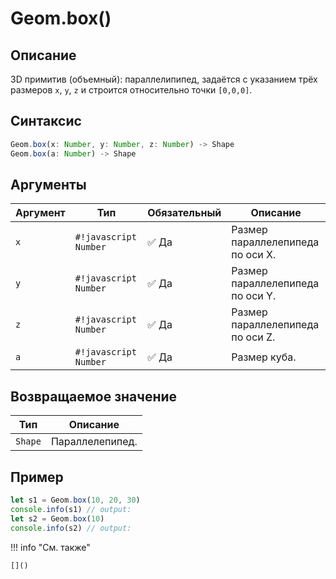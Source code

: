 # Geom.box()

## Описание
3D примитив (объемный): параллелипипед, задаётся с указанием трёх размеров `x`, `y`, `z` и строится относительно точки `[0,0,0]`.

## Синтаксис
```javascript
Geom.box(x: Number, y: Number, z: Number) -> Shape
Geom.box(a: Number) -> Shape
```

## Аргументы

| Аргумент | Тип    | Обязательный | Описание                              |
|---------|--------|--------------|---------------------------------------|
| `x`     | `#!javascript Number` | :white_check_mark: Да          | Размер параллелепипеда по оси X.       |
| `y`     | `#!javascript Number` | :white_check_mark: Да          | Размер параллелепипеда по оси Y.       |``
| `z`     | `#!javascript Number` | :white_check_mark: Да          | Размер параллелепипеда по оси Z.       |``
| `a`     | `#!javascript Number` | :white_check_mark: Да          | Размер куба.                           |

## Возвращаемое значение

| Тип   | Описание                          |
|-------|-----------------------------------|
| `Shape` | Параллелепипед. |

## Пример
```javascript linenums="1"
let s1 = Geom.box(10, 20, 30)
console.info(s1) // output:
let s2 = Geom.box(10)
console.info(s2) // output:
```

!!! info "См. также"

    []()

